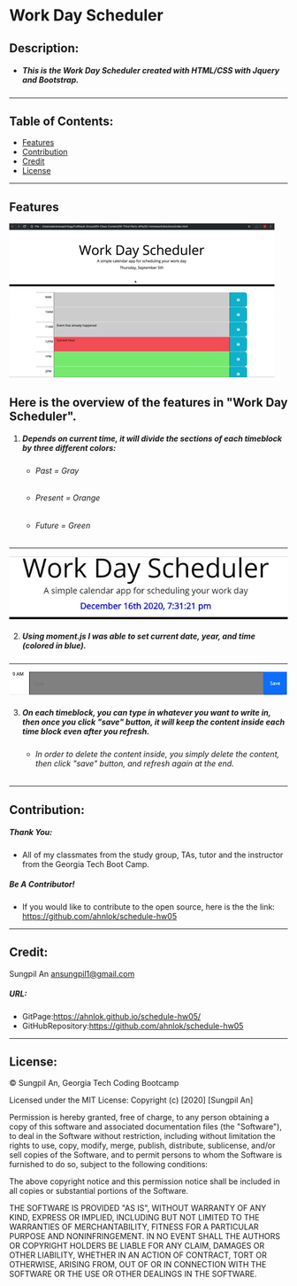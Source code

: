# Work Day Scheduler
## Description:
* ##### This is the Work Day Scheduler created with HTML/CSS with Jquery and Bootstrap.
 ---
 ## Table of Contents:
* [Features](#features)
* [Contribution](#contribution)
* [Credit](#credit)
* [License](#license)
 ---
 ## Features
 ![example](./images/example.gif)
 ## Here is the overview of the features in "Work Day Scheduler".
 1. ##### Depends on current time, it will divide the sections of each timeblock by three different colors:
    - ###### Past = Gray
    - ###### Present = Orange
    - ###### Future = Green

---
 ![header](./images/header.jpg)

 2. ##### Using moment.js I was able to set current date, year, and time (colored in blue).

---
 ![timeblock](./images/type.jpg)

 3. ##### On each timeblock, you can type in whatever you want to write in, then once you click "save" button, it will keep the content inside each time block even after you refresh.
    - ###### In order to delete the content inside, you simply delete the content, then click "save" button, and refresh again at the end.
 ---
 ## Contribution:
 ##### Thank You:
- All of my classmates from the study group, TAs, tutor and the instructor from the Georgia Tech Boot Camp.
##### Be A Contributor!
- If you would like to contribute to the open source, here is the the link: <https://github.com/ahnlok/schedule-hw05>
---
## Credit:
Sungpil An <ansungpil1@gmail.com>
##### URL:
- GitPage:<https://ahnlok.github.io/schedule-hw05/>
- GitHubRepository:<https://github.com/ahnlok/schedule-hw05>
---
## License: 
© Sungpil An, Georgia Tech Coding Bootcamp

Licensed under the MIT License:
Copyright (c) [2020] [Sungpil An]

Permission is hereby granted, free of charge, to any person obtaining a copy of this software and associated documentation files (the "Software"), to deal in the Software without restriction, including without limitation the rights to use, copy, modify, merge, publish, distribute, sublicense, and/or sell copies of the Software, and to permit persons to whom the Software is furnished to do so, subject to the following conditions:

The above copyright notice and this permission notice shall be included in all copies or substantial portions of the Software.

THE SOFTWARE IS PROVIDED "AS IS", WITHOUT WARRANTY OF ANY KIND, EXPRESS OR IMPLIED, INCLUDING BUT NOT LIMITED TO THE WARRANTIES OF MERCHANTABILITY, FITNESS FOR A PARTICULAR PURPOSE AND NONINFRINGEMENT. IN NO EVENT SHALL THE AUTHORS OR COPYRIGHT HOLDERS BE LIABLE FOR ANY CLAIM, DAMAGES OR OTHER LIABILITY, WHETHER IN AN ACTION OF CONTRACT, TORT OR OTHERWISE, ARISING FROM, OUT OF OR IN CONNECTION WITH THE SOFTWARE OR THE USE OR OTHER DEALINGS IN THE SOFTWARE.